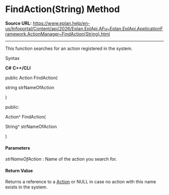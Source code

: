 # FindAction(String) Method

**Source URL:** https://www.eplan.help/en-us/Infoportal/Content/api/2026/Eplan.EplApi.AFu~Eplan.EplApi.ApplicationFramework.ActionManager~FindAction(String).html

---

This function searches for an action registered in the system.

Syntax

**C#**
**C++/CLI**


public Action FindAction( 

   string strNameOfAction

)

public:

Action^ FindAction( 

   String^ strNameOfAction

)


#### Parameters

*strNameOfAction*
:   Name of the action you search for.

#### Return Value

Returns a reference to a [Action](Eplan.EplApi.AFu~Eplan.EplApi.ApplicationFramework.Action.html) or NULL in case no action with this name exists in the system.
